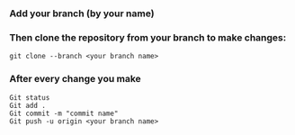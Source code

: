 ### Add your branch (by your name) 
### Then clone the repository from your branch to make changes:
```
git clone --branch <your branch name>
```

### After every change you make 
```
Git status
Git add .
Git commit -m "commit name" 
Git push -u origin <your branch name> 
```

